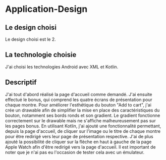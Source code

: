 # Application-Design

## Le design choisi
Le design choisi est le 2.

## La technologie choisie
J'ai choisi les technologies Android avec XML et Kotlin.

## Descriptif
J'ai tout d'abord réalisé la page d'accueil comme demandé. J'ai ensuite effectué le bonus, qui comprend les quatre écrans de présentation pour chaque montre. Pour améliorer l'esthétique du bouton "Add to cart", j'ai crée un drawable afin de simplifier la mise en place des caractéristiques du bouton, notamment ses bords ronds et son gradient. Le gradient fonctionne correctement sur le drawable mais ne s'affiche malheureusement pas sur les pages bonus.
En utilisant Kotlin, j'ai ajouté une fonctionnalité permettant, depuis la page d'accueil, de cliquer sur l'image ou le titre de chaque montre pour être redirigé vers leur page de présentation respective. J'ai de plus ajouté la possibilité de cliquer sur la flèche en haut à gauche de la page Apple Watch afin d'être redirigé vers la page d'accueil.
Il est important de noter que je n'ai pas eu l'occasion de tester cela avec un émulateur.
